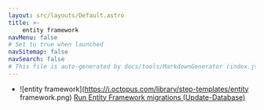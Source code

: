```yaml
---
layout: src/layouts/Default.astro
title: >-
    entity framework
navMenu: false
# Set to true when launched
navSitemap: false
navSearch: false
# This file is auto-generated by docs/tools/MarkdownGenerator (index.js)
---
```


<ul>

<li>

![entity framework](https://i.octopus.com/library/step-templates/entity framework.png) [Run Entity Framework migrations (Update-Database)](/integrations/entity-framework/run-entity-framework-migrations-update-database)

</li>
        
</ul>

